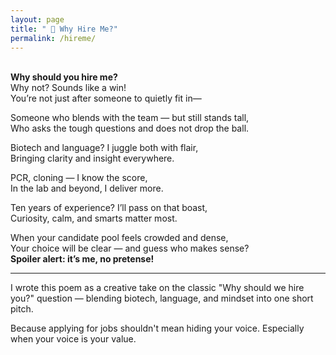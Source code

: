 ```yaml
---
layout: page
title: " 🤝 Why Hire Me?"
permalink: /hireme/
---
```

\
**Why should you hire me?**  
Why not? Sounds like a win!  
You’re not just after someone to quietly fit in—  

Someone who blends with the team — but still stands tall,  
Who asks the tough questions and does not drop the ball.  

Biotech and language? I juggle both with flair,  
Bringing clarity and insight everywhere.  

PCR, cloning — I know the score,  
In the lab and beyond, I deliver more.  

Ten years of experience? I’ll pass on that boast,  
Curiosity, calm, and smarts matter most.  

When your candidate pool feels crowded and dense,  
Your choice will be clear — and guess who makes sense?  
**Spoiler alert: it’s me, no pretense!**

---
I wrote this poem as a creative take on the classic "Why should we hire you?" question — blending biotech, language, and mindset into one short pitch.

 Because applying for jobs shouldn't mean hiding your voice.
 Especially when your voice is your value.
